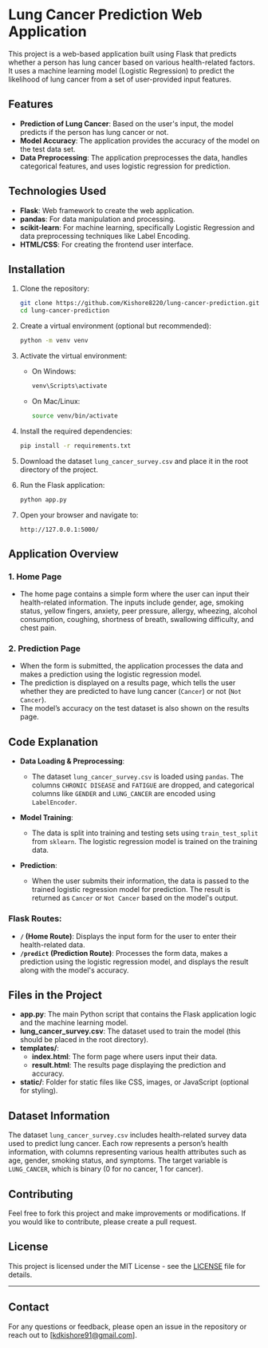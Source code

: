 # Lung Cancer Prediction Web Application

This project is a web-based application built using Flask that predicts whether a person has lung cancer based on various health-related factors. It uses a machine learning model (Logistic Regression) to predict the likelihood of lung cancer from a set of user-provided input features.

## Features
- **Prediction of Lung Cancer**: Based on the user's input, the model predicts if the person has lung cancer or not.
- **Model Accuracy**: The application provides the accuracy of the model on the test data set.
- **Data Preprocessing**: The application preprocesses the data, handles categorical features, and uses logistic regression for prediction.

## Technologies Used
- **Flask**: Web framework to create the web application.
- **pandas**: For data manipulation and processing.
- **scikit-learn**: For machine learning, specifically Logistic Regression and data preprocessing techniques like Label Encoding.
- **HTML/CSS**: For creating the frontend user interface.

## Installation

1. Clone the repository:
    ```bash
    git clone https://github.com/Kishore8220/lung-cancer-prediction.git
    cd lung-cancer-prediction
    ```

2. Create a virtual environment (optional but recommended):
    ```bash
    python -m venv venv
    ```

3. Activate the virtual environment:
    - On Windows:
        ```bash
        venv\Scripts\activate
        ```
    - On Mac/Linux:
        ```bash
        source venv/bin/activate
        ```

4. Install the required dependencies:
    ```bash
    pip install -r requirements.txt
    ```

5. Download the dataset `lung_cancer_survey.csv` and place it in the root directory of the project.

6. Run the Flask application:
    ```bash
    python app.py
    ```

7. Open your browser and navigate to:
    ```
    http://127.0.0.1:5000/
    ```

## Application Overview

### 1. **Home Page**
   - The home page contains a simple form where the user can input their health-related information. The inputs include gender, age, smoking status, yellow fingers, anxiety, peer pressure, allergy, wheezing, alcohol consumption, coughing, shortness of breath, swallowing difficulty, and chest pain.
   
### 2. **Prediction Page**
   - When the form is submitted, the application processes the data and makes a prediction using the logistic regression model.
   - The prediction is displayed on a results page, which tells the user whether they are predicted to have lung cancer (`Cancer`) or not (`Not Cancer`).
   - The model’s accuracy on the test dataset is also shown on the results page.

## Code Explanation

- **Data Loading & Preprocessing**:
    - The dataset `lung_cancer_survey.csv` is loaded using `pandas`. The columns `CHRONIC DISEASE` and `FATIGUE` are dropped, and categorical columns like `GENDER` and `LUNG_CANCER` are encoded using `LabelEncoder`.
    
- **Model Training**:
    - The data is split into training and testing sets using `train_test_split` from `sklearn`. The logistic regression model is trained on the training data.
    
- **Prediction**:
    - When the user submits their information, the data is passed to the trained logistic regression model for prediction. The result is returned as `Cancer` or `Not Cancer` based on the model's output.

### Flask Routes:
- **`/` (Home Route)**: Displays the input form for the user to enter their health-related data.
- **`/predict` (Prediction Route)**: Processes the form data, makes a prediction using the logistic regression model, and displays the result along with the model's accuracy.

## Files in the Project

- **app.py**: The main Python script that contains the Flask application logic and the machine learning model.
- **lung_cancer_survey.csv**: The dataset used to train the model (this should be placed in the root directory).
- **templates/**:
    - **index.html**: The form page where users input their data.
    - **result.html**: The results page displaying the prediction and accuracy.
- **static/**: Folder for static files like CSS, images, or JavaScript (optional for styling).

## Dataset Information
The dataset `lung_cancer_survey.csv` includes health-related survey data used to predict lung cancer. Each row represents a person’s health information, with columns representing various health attributes such as age, gender, smoking status, and symptoms. The target variable is `LUNG_CANCER`, which is binary (0 for no cancer, 1 for cancer).

## Contributing
Feel free to fork this project and make improvements or modifications. If you would like to contribute, please create a pull request.

## License
This project is licensed under the MIT License - see the [LICENSE](LICENSE) file for details.

---

## Contact
For any questions or feedback, please open an issue in the repository or reach out to [kdkishore91@gmail.com].
